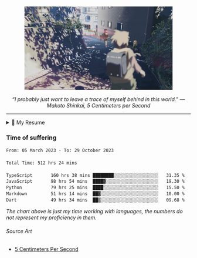 <p align="center"><img src="asset/header.jpg" width="80%"/></p>
<p align="center"><i>“I probably just want to leave a trace of myself behind in this world.” ― Makoto Shinkai, 5 Centimeters per Second</i></p>

---

<details>
  <summary>📃 My Resume</summary>

### Education

- 📖 **Computer Science**\
📆 10/2021 - present\
📍 **Thang Long University** - Hoang Mai, Hanoi, Vietnam

### Experience

<img align="right" src="https://img.shields.io/badge/Next.js-black?style=flat&logo=next.js&logoColor=white"/>
<img align="right" src="https://img.shields.io/badge/Ant_Design-ant?style=flat&logo=antdesign&logoColor=white&color=%230170FE"/>
<img align="right" src="https://img.shields.io/badge/node.js-6DA55F?style=flat&logo=node.js&logoColor=white"/>


- 👨‍💻 **Frontend Web Intern**\
📆 07/2023 - present\
📍 **MQ ICT Solutions** - Hoang Mai, Hanoi, Vietnam
  
<!--
## Skills

<img align="right" src="https://img.shields.io/badge/Python-3776AB?logo=python&logoColor=white" />


**Programming**

<img align="right" src="https://img.shields.io/badge/Windows-0078D6?logo=windows&logoColor=white" />
-->

</details>

### Time of suffering

<!--START_SECTION:waka-->

```txt
From: 05 March 2023 - To: 29 October 2023

Total Time: 512 hrs 24 mins

TypeScript       160 hrs 38 mins ████████░░░░░░░░░░░░░░░░░   31.35 %
JavaScript       98 hrs 54 mins  ████▓░░░░░░░░░░░░░░░░░░░░   19.30 %
Python           79 hrs 25 mins  ████░░░░░░░░░░░░░░░░░░░░░   15.50 %
Markdown         51 hrs 14 mins  ██▓░░░░░░░░░░░░░░░░░░░░░░   10.00 %
Dart             49 hrs 34 mins  ██▒░░░░░░░░░░░░░░░░░░░░░░   09.68 %
```

<!--END_SECTION:waka-->

_The chart above is just my time working with languages, the numbers do not represent my proficiency in them._

###### Source Art

-  [5 Centimeters Per Second](https://wallhaven.cc/w/nrowq1)

